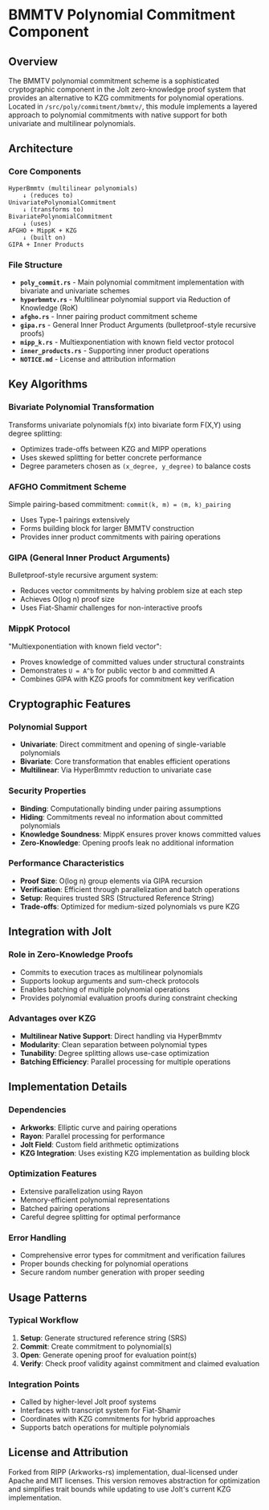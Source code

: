 # BMMTV Polynomial Commitment Component

## Overview

The BMMTV polynomial commitment scheme is a sophisticated cryptographic component in the Jolt zero-knowledge proof system that provides an alternative to KZG commitments for polynomial operations. Located in `/src/poly/commitment/bmmtv/`, this module implements a layered approach to polynomial commitments with native support for both univariate and multilinear polynomials.

## Architecture

### Core Components

```
HyperBmmtv (multilinear polynomials)
    ↓ (reduces to)
UnivariatePolynomialCommitment 
    ↓ (transforms to)
BivariatePolynomialCommitment
    ↓ (uses)
AFGHO + MippK + KZG
    ↓ (built on)
GIPA + Inner Products
```

### File Structure

- **`poly_commit.rs`** - Main polynomial commitment implementation with bivariate and univariate schemes
- **`hyperbmmtv.rs`** - Multilinear polynomial support via Reduction of Knowledge (RoK)
- **`afgho.rs`** - Inner pairing product commitment scheme
- **`gipa.rs`** - General Inner Product Arguments (bulletproof-style recursive proofs)
- **`mipp_k.rs`** - Multiexponentiation with known field vector protocol
- **`inner_products.rs`** - Supporting inner product operations
- **`NOTICE.md`** - License and attribution information

## Key Algorithms

### Bivariate Polynomial Transformation
Transforms univariate polynomials f(x) into bivariate form F(X,Y) using degree splitting:
- Optimizes trade-offs between KZG and MIPP operations
- Uses skewed splitting for better concrete performance
- Degree parameters chosen as `(x_degree, y_degree)` to balance costs

### AFGHO Commitment Scheme
Simple pairing-based commitment: `commit(k, m) = ⟨m, k⟩_pairing`
- Uses Type-1 pairings extensively
- Forms building block for larger BMMTV construction
- Provides inner product commitments with pairing operations

### GIPA (General Inner Product Arguments)
Bulletproof-style recursive argument system:
- Reduces vector commitments by halving problem size at each step
- Achieves O(log n) proof size
- Uses Fiat-Shamir challenges for non-interactive proofs

### MippK Protocol
"Multiexponentiation with known field vector":
- Proves knowledge of committed values under structural constraints
- Demonstrates `U = A^b` for public vector b and committed A
- Combines GIPA with KZG proofs for commitment key verification

## Cryptographic Features

### Polynomial Support
- **Univariate**: Direct commitment and opening of single-variable polynomials
- **Bivariate**: Core transformation that enables efficient operations
- **Multilinear**: Via HyperBmmtv reduction to univariate case

### Security Properties
- **Binding**: Computationally binding under pairing assumptions
- **Hiding**: Commitments reveal no information about committed polynomials
- **Knowledge Soundness**: MippK ensures prover knows committed values
- **Zero-Knowledge**: Opening proofs leak no additional information

### Performance Characteristics
- **Proof Size**: O(log n) group elements via GIPA recursion
- **Verification**: Efficient through parallelization and batch operations
- **Setup**: Requires trusted SRS (Structured Reference String)
- **Trade-offs**: Optimized for medium-sized polynomials vs pure KZG

## Integration with Jolt

### Role in Zero-Knowledge Proofs
- Commits to execution traces as multilinear polynomials
- Supports lookup arguments and sum-check protocols
- Enables batching of multiple polynomial operations
- Provides polynomial evaluation proofs during constraint checking

### Advantages over KZG
- **Multilinear Native Support**: Direct handling via HyperBmmtv
- **Modularity**: Clean separation between polynomial types
- **Tunability**: Degree splitting allows use-case optimization
- **Batching Efficiency**: Parallel processing for multiple operations

## Implementation Details

### Dependencies
- **Arkworks**: Elliptic curve and pairing operations
- **Rayon**: Parallel processing for performance
- **Jolt Field**: Custom field arithmetic optimizations
- **KZG Integration**: Uses existing KZG implementation as building block

### Optimization Features
- Extensive parallelization using Rayon
- Memory-efficient polynomial representations
- Batched pairing operations
- Careful degree splitting for optimal performance

### Error Handling
- Comprehensive error types for commitment and verification failures
- Proper bounds checking for polynomial operations
- Secure random number generation with proper seeding

## Usage Patterns

### Typical Workflow
1. **Setup**: Generate structured reference string (SRS)
2. **Commit**: Create commitment to polynomial(s)
3. **Open**: Generate opening proof for evaluation point(s)
4. **Verify**: Check proof validity against commitment and claimed evaluation

### Integration Points
- Called by higher-level Jolt proof systems
- Interfaces with transcript system for Fiat-Shamir
- Coordinates with KZG commitments for hybrid approaches
- Supports batch operations for multiple polynomials

## License and Attribution

Forked from RIPP (Arkworks-rs) implementation, dual-licensed under Apache and MIT licenses. This version removes abstraction for optimization and simplifies trait bounds while updating to use Jolt's current KZG implementation.